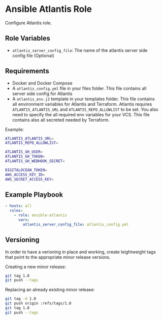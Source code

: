 Ansible Atlantis Role
========================

Configure Atlantis role.

## Role Variables

- `atlantis_server_config_file`: The name of the atlantis server side config file (Optional)

## Requirements

- Docker and Docker Compose
- A `atlantis_config.yml` file in your files folder. This file contains all server side config for Atlantis
- A `atlantis_env.j2` template in your templates folder. This file contains all environment variables for Atlantis and Terraform.
Atlantis requires `ATLANTIS_ATLANTIS_URL` and `ATLANTIS_REPO_ALLOWLIST` to be set. You also need to specify the all required env variables for your VCS.
This file contains also all secreted needed by Terraform. 

Example: 
```bash
ATLANTIS_ATLANTIS_URL=
ATLANTIS_REPO_ALLOWLIST=

ATLANTIS_GH_USER=
ATLANTIS_GH_TOKEN=
ATLANTIS_GH_WEBHOOK_SECRET=

DIGITALOCEAN_TOKEN=
AWS_ACCESS_KEY_ID=
AWS_SECRET_ACCESS_KEY=
```

## Example Playbook

```yaml
- hosts: all
  roles:
    - role: ansible-atlantis
      vars:
        atlantis_server_config_file: atlantis_config.yml
```

## Versioning

In order to have a verioning in place and working, create leightweight tags that point to the appropriate minor release versions.

Creating a new minor release:

```bash
git tag 1.0
git push --tags
```

Replacing an already existing minor release:

```bash
git tag -d 1.0
git push origin :refs/tags/1.0
git tag 1.0
git push --tags
```